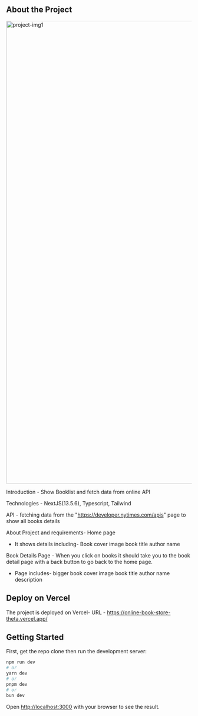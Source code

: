 ## About the Project
<img width="1251" alt="project-img1" src="https://github.com/deepchou1/Online-book-store/assets/31039227/c506713d-9d39-4402-aa1c-8f093b58f062">

Introduction - Show Booklist and fetch data from online API  

Technologies - NextJS(13.5.6), Typescript, Tailwind

API -  fetching data from the "https://developer.nytimes.com/apis" page to show all books details

About Project and requirements-
Home page
- It shows details including-
        Book cover image
        book title
        author name

Book Details Page - When you click on books it should take you to the book detail page with a back button to go back to the home page.
- Page includes-
        bigger book cover image
        book title
        author name 
        description

## Deploy on Vercel
The project is deployed on Vercel-
URL - https://online-book-store-theta.vercel.app/

## Getting Started

First, get the repo clone then run the development server:
```bash
npm run dev
# or
yarn dev
# or
pnpm dev
# or
bun dev
```
Open [http://localhost:3000](http://localhost:3000) with your browser to see the result.
